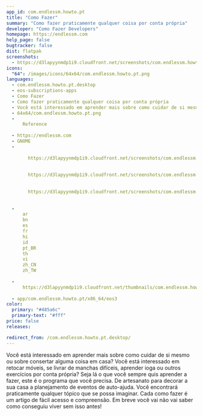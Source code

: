 ```yaml
---
app_id: com.endlessm.howto.pt
title: "Como Fazer"
summary: "Como fazer praticamente qualquer coisa por conta própria"
developer: "Como Fazer Developers"
homepage: https://endlessm.com
help_page: false
bugtracker: false
dist: flatpak
screenshots:
  - https://d3lapyynmdp1i9.cloudfront.net/screenshots/com.endlessm.howto.pt/C/com.endlessm.howto.pt-screenshot1.jpg
icons:
  "64": /images/icons/64x64/com.endlessm.howto.pt.png
languages:
  - com.endlessm.howto.pt.desktop
  - eos-subscriptions-apps
  - Como Fazer
  - Como fazer praticamente qualquer coisa por conta própria
  - Você está interessado em aprender mais sobre como cuidar de si mesmo ou sobre consertar alguma coisa em casa? Você está interessado em retocar móveis, se livrar de manchas difíceis, aprender ioga ou outros exercícios por conta própria? Seja lá o que você sempre quis aprender a fazer, este é o programa que você precisa. De artesanato para decorar a sua casa a planejamento de eventos de auto-ajuda. Você encontrará praticamente qualquer tópico que se possa imaginar. Cada como fazer é um artigo de fácil acesso e compreensão. Em breve você vai não vai saber como conseguiu viver sem isso antes!
  - 64x64/com.endlessm.howto.pt.png
  - 
      Reference
    
  - https://endlessm.com
  - GNOME
  - 
      
        https://d3lapyynmdp1i9.cloudfront.net/screenshots/com.endlessm.howto.pt/C/com.endlessm.howto.pt-screenshot1.jpg
      
      
        https://d3lapyynmdp1i9.cloudfront.net/screenshots/com.endlessm.howto.pt/C/com.endlessm.howto.pt-screenshot2.jpg
      
      
        https://d3lapyynmdp1i9.cloudfront.net/screenshots/com.endlessm.howto.pt/C/com.endlessm.howto.pt-screenshot3.jpg
      
    
  - 
      ar
      bn
      es
      fr
      hi
      id
      pt_BR
      th
      vi
      zh_CN
      zh_TW
    
  - 
      https://d3lapyynmdp1i9.cloudfront.net/thumbnails/com.endlessm.howto.pt/com.endlessm.howto.pt-thumb.jpg
    
  - app/com.endlessm.howto.pt/x86_64/eos3
color:
  primary: "#485a6c"
  primary-text: "#fff"
price: false
releases:

redirect_from: /com.endlessm.howto.pt.desktop/
---
```


<p>Você está interessado em aprender mais sobre como cuidar de si mesmo ou sobre consertar alguma coisa em casa? Você está interessado em retocar móveis, se livrar de manchas difíceis, aprender ioga ou outros exercícios por conta própria? Seja lá o que você sempre quis aprender a fazer, este é o programa que você precisa. De artesanato para decorar a sua casa a planejamento de eventos de auto-ajuda. Você encontrará praticamente qualquer tópico que se possa imaginar. Cada como fazer é um artigo de fácil acesso e compreensão. Em breve você vai não vai saber como conseguiu viver sem isso antes!</p>